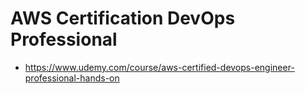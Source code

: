 # AWS Certification DevOps Professional

- https://www.udemy.com/course/aws-certified-devops-engineer-professional-hands-on
